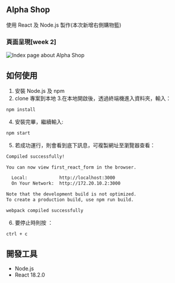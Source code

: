 ## Alpha Shop

使用 React 及 Node.js 製作(本次新增右側購物籃)

### 頁面呈現[week 2]

![Index page about Alpha Shop](../alpha_shop/src/image/reademe-image-week2.png)

## 如何使用

1. 安裝 Node.js 及 npm
2. clone 專案到本地 3.在本地開啟後，透過終端機進入資料夾，輸入：

```bash
npm install
```

4. 安裝完畢，繼續輸入:

```bash
npm start
```

5. 若成功運行，則會看到底下訊息，可複製網址至瀏覽器查看：

```bash
Compiled successfully!

You can now view first_react_form in the browser.

  Local:            http://localhost:3000
  On Your Network:  http://172.20.10.2:3000

Note that the development build is not optimized.
To create a production build, use npm run build.

webpack compiled successfully
```

6. 要停止時則按 ：

```bash
ctrl + c
```

## 開發工具

- Node.js
- React 18.2.0
